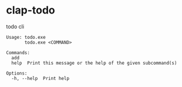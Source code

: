 # clap-todo
todo cli

```
Usage: todo.exe
       todo.exe <COMMAND>

Commands:
  add
  help  Print this message or the help of the given subcommand(s)

Options:
  -h, --help  Print help
```

